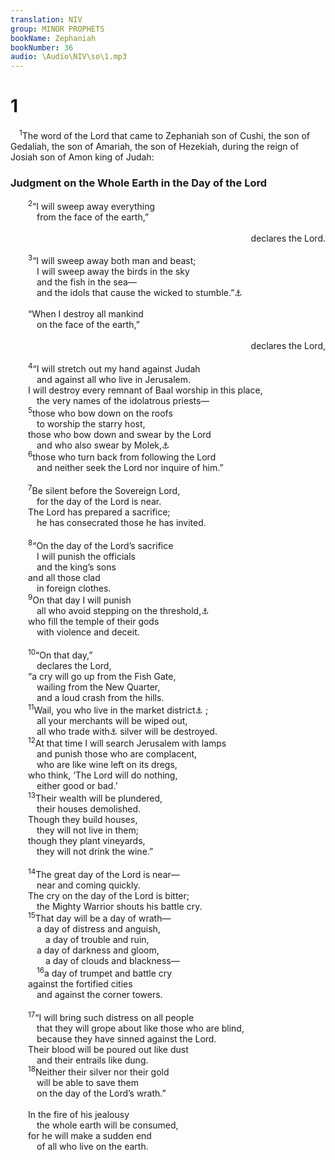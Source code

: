 ```yaml
---
translation: NIV
group: MINOR PROPHETS
bookName: Zephaniah 
bookNumber: 36
audio: \Audio\NIV\so\1.mp3
---
```


<div class="title"><h1>1</h1></div>
<span class="verse so_1_1"> <sup>1</sup>The word of the Lord that came to Zephaniah son of Cushi, the son of Gedaliah, the son of Amariah, the son of Hezekiah, during the reign of Josiah son of Amon king of Judah: <br/></span>
<div class="title"><h3>Judgment on the Whole Earth in the Day of the Lord </h3></div>
<span class="verse so_1_2">  <sup>2</sup>“I will sweep away everything <br/>   from the face of the earth,” <br/> <aside style="text-align:right;">declares the Lord. </aside><br/></span>
<span class="verse so_1_3">  <sup>3</sup>“I will sweep away both man and beast; <br/>   I will sweep away the birds in the sky <br/>   and the fish in the sea— <br/>   and the idols that cause the wicked to stumble.”<a data-toggle="tooltip" data-placement="bottom" title="The meaning of the Hebrew for this line is uncertain.">⚓</a><br/><br/>  “When I destroy all mankind <br/>   on the face of the earth,” <br/> <aside style="text-align:right;">declares the Lord, </aside><br/></span>
<span class="verse so_1_4">  <sup>4</sup>“I will stretch out my hand against Judah <br/>   and against all who live in Jerusalem. <br/>  I will destroy every remnant of Baal worship in this place, <br/>   the very names of the idolatrous priests— <br/></span>
<span class="verse so_1_5">  <sup>5</sup>those who bow down on the roofs <br/>   to worship the starry host, <br/>  those who bow down and swear by the Lord<br/>   and who also swear by Molek,<a data-toggle="tooltip" data-placement="bottom" title="Hebrew Malkam">⚓</a><br/></span>
<span class="verse so_1_6">  <sup>6</sup>those who turn back from following the Lord<br/>   and neither seek the Lord nor inquire of him.” <br/><br/></span>
<span class="verse so_1_7">  <sup>7</sup>Be silent before the Sovereign Lord, <br/>   for the day of the Lord is near. <br/>  The Lord has prepared a sacrifice; <br/>   he has consecrated those he has invited. <br/><br/></span>
<span class="verse so_1_8">  <sup>8</sup>“On the day of the Lord’s sacrifice <br/>   I will punish the officials <br/>   and the king’s sons <br/>  and all those clad <br/>   in foreign clothes. <br/></span>
<span class="verse so_1_9">  <sup>9</sup>On that day I will punish <br/>   all who avoid stepping on the threshold,<a data-toggle="tooltip" data-placement="bottom" title="See 1 Samuel 5:5.">⚓</a><br/>  who fill the temple of their gods <br/>   with violence and deceit. <br/><br/></span>
<span class="verse so_1_10">  <sup>10</sup>“On that day,” <br/>   declares the Lord, <br/>  “a cry will go up from the Fish Gate, <br/>   wailing from the New Quarter, <br/>   and a loud crash from the hills. <br/></span>
<span class="verse so_1_11">  <sup>11</sup>Wail, you who live in the market district<a data-toggle="tooltip" data-placement="bottom" title="Or the Mortar">⚓</a> ; <br/>   all your merchants will be wiped out, <br/>   all who trade with<a data-toggle="tooltip" data-placement="bottom" title="Or in">⚓</a> silver will be destroyed. <br/></span>
<span class="verse so_1_12">  <sup>12</sup>At that time I will search Jerusalem with lamps <br/>   and punish those who are complacent, <br/>   who are like wine left on its dregs, <br/>  who think, ‘The Lord will do nothing, <br/>   either good or bad.’ <br/></span>
<span class="verse so_1_13">  <sup>13</sup>Their wealth will be plundered, <br/>   their houses demolished. <br/>  Though they build houses, <br/>   they will not live in them; <br/>  though they plant vineyards, <br/>   they will not drink the wine.” <br/><br/></span>
<span class="verse so_1_14">  <sup>14</sup>The great day of the Lord is near— <br/>   near and coming quickly. <br/>  The cry on the day of the Lord is bitter; <br/>   the Mighty Warrior shouts his battle cry. <br/></span>
<span class="verse so_1_15">  <sup>15</sup>That day will be a day of wrath— <br/>   a day of distress and anguish, <br/>    a day of trouble and ruin, <br/>   a day of darkness and gloom, <br/>    a day of clouds and blackness— <br/></span>
<span class="verse so_1_16">   <sup>16</sup>a day of trumpet and battle cry <br/>  against the fortified cities <br/>   and against the corner towers. <br/><br/></span>
<span class="verse so_1_17">  <sup>17</sup>“I will bring such distress on all people <br/>   that they will grope about like those who are blind, <br/>   because they have sinned against the Lord. <br/>  Their blood will be poured out like dust <br/>   and their entrails like dung. <br/></span>
<span class="verse so_1_18">  <sup>18</sup>Neither their silver nor their gold <br/>   will be able to save them <br/>   on the day of the Lord’s wrath.” <br/><br/>  In the fire of his jealousy <br/>   the whole earth will be consumed, <br/>  for he will make a sudden end <br/>   of all who live on the earth. <br/></span>
